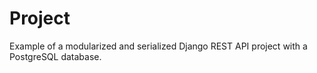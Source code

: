 # Project
Example of a modularized and serialized Django REST API project with a PostgreSQL database.
